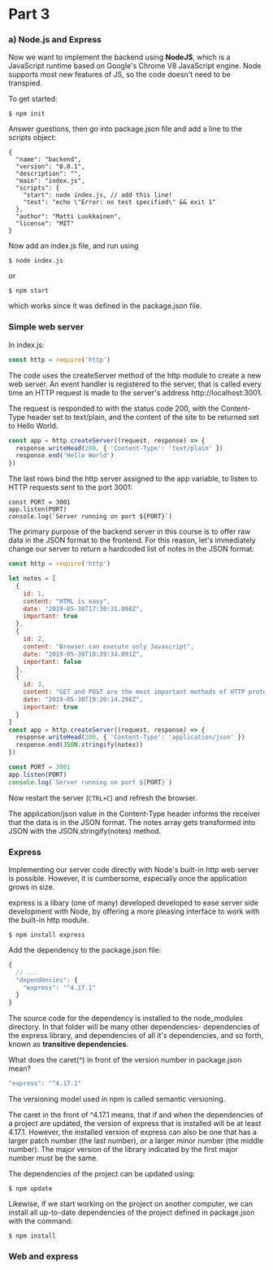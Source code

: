 # Part 3
### a) Node.js and Express
Now we want to implement the backend using **NodeJS**, which is a JavaScript runtime based on Google's Chrome V8 JavaScript engine.
Node supports most new features of JS, so the code doesn't need to be transpied. 

To get started:
```console
$ npm init
```
Answer guestions, then go into package.json file and add a line to the scripts object:
```JSX
{
  "name": "backend",
  "version": "0.0.1",
  "description": "",
  "main": "index.js",
  "scripts": {
    "start": node index.js, // add this line!
    "test": "echo \"Error: no test specified\" && exit 1"
  },
  "author": "Matti Luukkainen",
  "license": "MIT"
}
```
Now add an index.js file, and run using 
```console
$ node index.js 
```
or 
```console
$ npm start
```
which works since it was defined in the package.json file. 

### Simple web server
In index.js: 
```javascript
const http = require('http')
```
The code uses the createServer method of the http module to create a new web server. An event handler is registered to the server, that is called every time an HTTP
request is made to the server's address http://localhost:3001.

The request is responded to with the status code 200, with the Content-Type header set to text/plain, and the content of the site to be returned set to Hello World.
```javascript
const app = http.createServer((request, response) => {
  response.writeHead(200, { 'Content-Type': 'text/plain' })
  response.end('Hello World')
})
```
The last rows bind the http server assigned to the app variable, to listen to HTTP requests sent to the port 3001:
```JSX
const PORT = 3001
app.listen(PORT)
console.log(`Server running on port ${PORT}`)
```

The primary purpose of the backend server in this course is to offer raw data in the JSON format to the frontend. For this reason, let's immediately change our server to return a hardcoded list of notes in the JSON format:
```javascript
const http = require('http')

let notes = [
  {
    id: 1,
    content: "HTML is easy",
    date: "2019-05-30T17:30:31.098Z",
    important: true
  },
  {
    id: 2,
    content: "Browser can execute only Javascript",
    date: "2019-05-30T18:39:34.091Z",
    important: false
  },
  {
    id: 3,
    content: "GET and POST are the most important methods of HTTP protocol",
    date: "2019-05-30T19:20:14.298Z",
    important: true
  }
]
const app = http.createServer((request, response) => {
  response.writeHead(200, { 'Content-Type': 'application/json' })
  response.end(JSON.stringify(notes))
})

const PORT = 3001
app.listen(PORT)
console.log(`Server running on port ${PORT}`)
```
Now restart the server (`CTRL+C`) and refresh the browser.

The application/json value in the Content-Type header informs the receiver that the data is in the JSON format. The notes array gets transformed into JSON with the JSON.stringify(notes) method.

### Express
Implementing our server code directly with Node's built-in http web server is possible. However, it is cumbersome, especially once the application grows in size.

express is a libary (one of many) developed developed to ease server side development with Node, by offering a more pleasing interface to work with the built-in http module.
```console
$ npm install express
```
Add the dependency to the package.json file:
```javascript
{
  // ...
  "dependencies": {
    "express": "^4.17.1"
  }
}
```
The source code for the dependency is installed to the node_modules directory. In that folder will be many other dependencies- dependencies of the express library, and dependencies
of all it's dependencies, and so forth, known as **transitive dependencies**. 

What does the caret(^) in front of the version number in package.json mean?
```javascript
"express": "^4.17.1" 
```
The versioning model used in npm is called semantic versioning.

The caret in the front of ^4.17.1 means, that if and when the dependencies of a project are updated, the version of express that is installed will be at least 4.17.1. However, the installed version of express can also be one that has a larger patch number (the last number), or a larger minor number (the middle number). The major version of the library indicated by the first major number must be the same.

The dependencies of the project can be updated using:
```console
$ npm update 
```
Likewise, if we start working on the project on another computer, we can install all up-to-date dependencies of the project defined in package.json with the command:
``` console
$ npm install 
```

### Web and express
